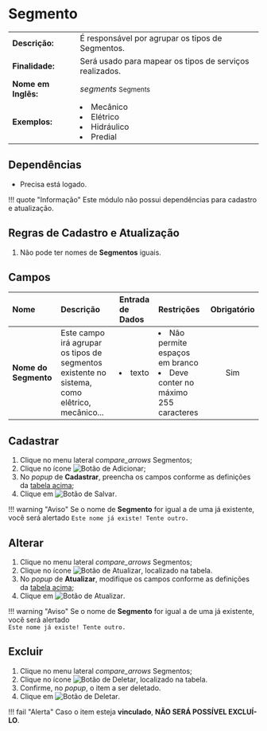 # Segmento

| | |
|-|-|
|**Descrição:**| É responsável por agrupar os tipos de Segmentos. |
|**Finalidade:**| Será usado para mapear os tipos de serviços realizados. |
|**Nome em Inglês:**|_segments_ <small>Segments</small>|
|**Exemplos:**|<li>Mecânico</li><li>Elétrico</li><li>Hidráulico</li><li>Predial</li>|

## Dependências

* Precisa está logado.

!!! quote "Informação"
    Este módulo não possui dependências para cadastro e atualização.

## Regras de Cadastro e Atualização

1. Não pode ter nomes de **Segmentos** iguais.

## Campos

Nome|Descrição|Entrada de Dados|Restrições|Obrigatório|
:---|:--------|:---|:---|:---------:
**Nome do Segmento**|Este campo irá agrupar os tipos de segmentos existente no sistema, como elêtrico, mecânico...|<li>texto</li>|<li>Não permite espaços em branco</li><li>Deve conter no máximo 255 caracteres</li>|<span class="badge badge-pill badge-success">Sim</span>

## Cadastrar

1. Clique no menu lateral <span class="btn-panel"><i class="material-icons">compare_arrows</i> Segmentos</span>;
2. Clique no ícone ![Botão de Adicionar](/assets/images/button_add.png);
3. No _popup_ de **Cadastrar**, preencha os campos conforme as definições da <a href="#campos">tabela acima</a>;
4. Clique em ![Botão de Salvar](/assets/images/button_save.png).

!!! warning "Aviso"
    Se o nome de **Segmento** for igual a de uma já existente, você será alertado `Este nome já existe! Tente outro.`

## Alterar

1. Clique no menu lateral <span class="btn-panel"><i class="material-icons">compare_arrows</i> Segmentos</span>;
2. Clique no ícone ![Botão de Atualizar](/assets/images/button_update.png), localizado na tabela.
3. No _popup_ de **Atualizar**, modifique os campos conforme as definições da <a href="#campos">tabela acima</a>;
4. Clique em ![Botão de Atualizar](/assets/images/button_update_large.png).

!!! warning "Aviso"
    Se o nome de **Segmento** for igual a de uma já existente, você será alertado  
    `Este nome já existe! Tente outro.`

## Excluir

1. Clique no menu lateral <span class="btn-panel"><i class="material-icons">compare_arrows</i> Segmentos</span>;
2. Clique no ícone ![Botão de Deletar](/assets/images/button_delete.png), localizado na tabela.
3. Confirme, no _popup_, o item a ser deletado.
4. Clique em ![Botão de Deletar](/assets/images/button_delete_large.png).

!!! fail "Alerta"
    Caso o item esteja **vinculado**, **NÃO SERÁ POSSÍVEL EXCLUÍ-LO**.